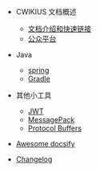 - CWIKIUS 文档概述
  - [文档介绍和快速链接](README.md)
  - [公众平台](CONTACT.md)

- Java
  - [spring](spring.md)
  - [Gradle](gradle.md)
  
- 其他小工具
  - [JWT](jwt/README.md)
  - [MessagePack](message-pack/index.md)
  - [Protocol Buffers](protocol-buffers/index.md)

- [Awesome docsify](awesome.md)
- [Changelog](changelog.md)